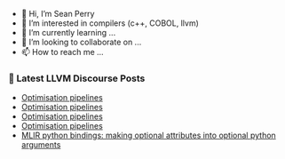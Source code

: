 - 👋 Hi, I’m Sean Perry
- 👀 I’m interested in compilers (c++, COBOL, llvm)
- 🌱 I’m currently learning ...
- 💞️ I’m looking to collaborate on ...
- 📫 How to reach me ...

<!---
s66perry/s66perry is a ✨ special ✨ repository because its `README.md` (this file) appears on your GitHub profile.
You can click the Preview link to take a look at your changes.
--->
### 📕 Latest LLVM Discourse Posts

<!-- DISCOURSE-LLVM:START -->
- [Optimisation pipelines](https://discourse.llvm.org/t/optimisation-pipelines/62467#post_5)
- [Optimisation pipelines](https://discourse.llvm.org/t/optimisation-pipelines/62467#post_4)
- [Optimisation pipelines](https://discourse.llvm.org/t/optimisation-pipelines/62467#post_3)
- [Optimisation pipelines](https://discourse.llvm.org/t/optimisation-pipelines/62467#post_2)
- [MLIR python bindings: making optional attributes into optional python arguments](https://discourse.llvm.org/t/mlir-python-bindings-making-optional-attributes-into-optional-python-arguments/62050#post_11)
<!-- DISCOURSE-LLVM:END -->
